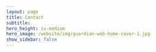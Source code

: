 ```yaml
---
layout: page
title: Contact
subtitle: 
hero_height: is-medium
hero_image: /website/img/guardian-web-home-cover-1.jpg
show_sidebar: false
---
```


<div id="formkeep-embed" data-formkeep-url="https://formkeep.com/p/3a5bffbd98cd60d95d33e99bba58746c?embedded=1"></div>

<script type="text/javascript" src="https://pym.nprapps.org/pym.v1.min.js"></script>
<script type="text/javascript" src="https://formkeep-production-herokuapp-com.global.ssl.fastly.net/formkeep-embed.js"></script>

<!-- Get notified when the form is submitted, add your own code below: -->
<script>
const formkeepEmbed = document.querySelector('#formkeep-embed')

formkeepEmbed.addEventListener('formkeep-embed:submitting', _event => {
  console.log('Submitting form...')
})

formkeepEmbed.addEventListener('formkeep-embed:submitted', _event => {
  console.log('Submitted form...')
})
</script>
